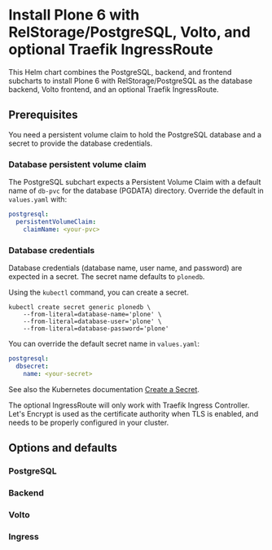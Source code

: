 # Install Plone 6 with RelStorage/PostgreSQL, Volto, and optional Traefik IngressRoute

This Helm chart combines the PostgreSQL, backend, and frontend subcharts to install Plone 6 with RelStorage/PostgreSQL as the database backend, Volto frontend, and an optional Traefik IngressRoute.

## Prerequisites

You need a persistent volume claim to hold the PostgreSQL database and a secret to provide the database credentials.

### Database persistent volume claim

The PostgreSQL subchart expects a Persistent Volume Claim with a default name of `db-pvc` for the database (PGDATA) directory.
Override the default in `values.yaml` with:

```yaml
postgresql:
  persistentVolumeClaim:
    claimName: <your-pvc>
```

### Database credentials

Database credentials (database name, user name, and password) are expected in a secret.
The secret name defaults to `plonedb`.

Using the `kubectl` command, you can create a secret.

```shell
kubectl create secret generic plonedb \
    --from-literal=database-name='plone' \
    --from-literal=database-user='plone' \
    --from-literal=database-password='plone'
```

You can override the default secret name in `values.yaml`:

```yaml
postgresql:
  dbsecret:
    name: <your-secret>
```

See also the Kubernetes documentation [Create a Secret](https://kubernetes.io/docs/tasks/configmap-secret/managing-secret-using-kubectl/#create-a-secret).

The optional IngressRoute will only work with Traefik Ingress Controller.
Let's Encrypt is used as the certificate authority when TLS is enabled, and needs to be properly configured in your cluster.

## Options and defaults

### PostgreSQL

### Backend

### Volto

### Ingress
